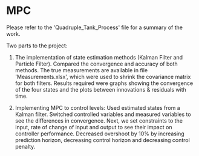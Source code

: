 # MPC
Please refer to the 'Quadruple_Tank_Process' file for a summary of the work. 

Two parts to the project: 
1) The implementation of state estimation methods (Kalman Filter and Particle Filter). Compared the convergence and accuracy of both methods. The true measurements 
are available in file 'Measurements.xlsx', which were used to shrink the covariance matrix for both filters. Results required were graphs showing the convergence
of the four states and the plots between innovations & residuals with time. 

2) Implementing MPC to control levels: Used estimated states from a Kalman filter. Switched controlled variables and measured variables to see the differences in
convergence. Next, we set constraints to the input, rate of change of input and output to see their impact on controller performance. Decreased overshoot by 10%
by increasing prediction horizon, decreasing control horizon and decreasing control penalty. 

